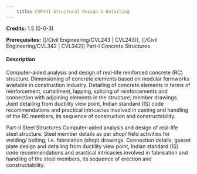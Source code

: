 ```yaml
---
    title: CVP441 Structural Design & Detailing
---
```

**Credits:** 1.5 (0-0-3)



**Prerequisites:** [[/Civil Engineering/CVL243 | CVL243]], [[/Civil Engineering/CVL342 | CVL342]] Part-I Concrete Structures

#### Description 
Computer-aided analysis and design of real-life reinforced concrete (RC) structure. Dimensioning of concrete elements based on modular formworks available in construction industry. Detailing of concrete elements in terms of reinforcement, curtailment, lapping, splicing of reinforcements and connection with adjoining elements in the structure; member drawings. Joint detailing from ductility view point, Indian standard (IS) code recommendations and practical intricacies involved in casting and handling of the RC members, its sequence of construction and constructability.

Part-II Steel Structures Computer-aided analysis and design of real-life steel structure. Steel member details as per shop/ field activities for welding/ bolting; i.e. fabrication (shop) drawings. Connection details, gusset plate design and detailing from ductility view point, Indian standard (IS) code recommendations and practical intricacies involved in fabrication and handling of the steel members, its sequence of erection and constructability.